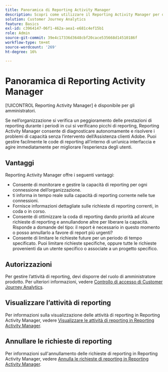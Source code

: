 ```yaml
---
title: Panoramica di Reporting Activity Manager
description: Scopri come utilizzare il Reporting Activity Manager per diagnosticare e risolvere i problemi di capacità durante i periodi in cui si verificano picchi di reporting.
solution: Customer Journey Analytics
feature: Basics
exl-id: c3964147-06f1-462a-aea1-e681c4ef15b1
role: Admin
source-git-commit: 39e4c17336d3648cbf20cace535668d14510186f
workflow-type: tm+mt
source-wordcount: '269'
ht-degree: 16%

---
```


# Panoramica di Reporting Activity Manager

[!UICONTROL Reporting Activity Manager] è disponibile per gli amministratori.

Se nell’organizzazione si verifica un peggioramento delle prestazioni di reporting durante i periodi in cui si verificano picchi di reporting, Reporting Activity Manager consente di diagnosticare autonomamente e risolvere i problemi di capacità senza l’intervento dell’Assistenza clienti Adobe. Puoi gestire facilmente le code di reporting all’interno di un’unica interfaccia e agire immediatamente&#x200B;&#x200B; per migliorare l’esperienza degli utenti.

## Vantaggi

Reporting Activity Manager offre i seguenti vantaggi:

* Consente di monitorare e gestire la capacità di reporting per ogni connessione dell’organizzazione.
* ti informa in tempo reale sulla capacità di reporting corrente nelle tue connessioni.
* Fornisce informazioni dettagliate sulle richieste di reporting correnti, in coda o in corso.
* Consente di ottimizzare la coda di reporting dando priorità ad alcune richieste di reporting e annullandone altre per liberare la capacità. Risponde a domande del tipo: il report è necessario in questo momento o posso annullarlo a favore di report più urgenti?
* Consente di limitare le richieste future per un periodo di tempo specificato. Puoi limitare richieste specifiche, oppure tutte le richieste provenienti da un utente specifico o associate a un progetto specifico.

## Autorizzazioni

<!-- update for CJA -->

Per gestire l’attività di reporting, devi disporre del ruolo di amministratore prodotto. Per ulteriori informazioni, vedere [Controllo di accesso di Customer Journey Analytics](/help/technotes/access-control.md).

## Visualizzare l’attività di reporting

Per informazioni sulla visualizzazione delle attività di reporting in Reporting Activity Manager, vedere [Visualizzare le attività di reporting in Reporting Activity Manager](/help/reporting-activity-manager/reporting-activity.md).

## Annullare le richieste di reporting

Per informazioni sull&#39;annullamento delle richieste di reporting in Reporting Activity Manager, vedere [Annulla le richieste di reporting in Reporting Activity Manager](/help/reporting-activity-manager/reporting-activity-cancel-requests.md).
